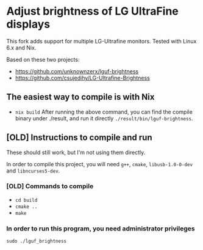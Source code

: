 # Adjust brightness of LG UltraFine displays

This fork adds support for multiple LG-Ultrafine monitors.
Tested with Linux 6.x and Nix.

Based on these two projects:
- https://github.com/unknownzerx/lguf-brightness
- https://github.com/csujedihy/LG-Ultrafine-Brightness

## The easiest way to compile is with Nix
* `nix build`
After running the above command, you can find the compile binary under ./result,
and run it directly `./result/bin/lguf-brightness`.

## [OLD] Instructions to compile and run
These should still work, but I'm not using them directly.

In order to compile this project, you will need `g++`, `cmake`, `libusb-1.0-0-dev` and `libncurses5-dev`.


### [OLD] Commands to compile

* `cd build`
* `cmake ..`
* `make`

### In order to run this program, you need administrator privileges

`sudo ./lguf_brightness`
